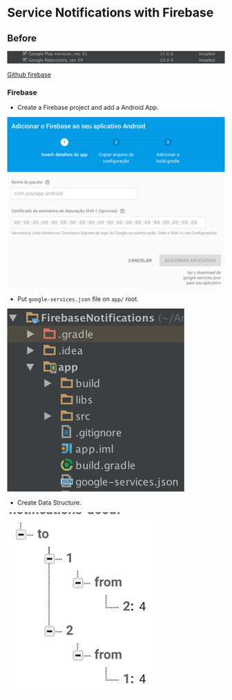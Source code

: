 # Service Notifications with Firebase

## Before

![Update](update.png)

[Github firebase](https://github.com/firebase/quickstart-android)

### Firebase

- Create a Firebase project and add a Android App.
 
![Update](add.png)

- Put `google-services.json` file on `app/` root.
 
![Update](google-service.png)

- Create Data Structure.

![Update](data.png)

